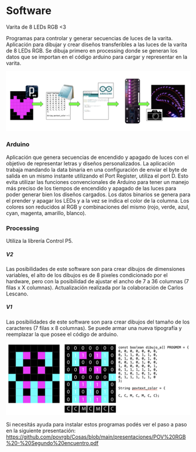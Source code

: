 # Software

Varita de 8 LEDs RGB <3

Programas para controlar y generar secuencias de luces de la varita.
Aplicación para dibujar y crear diseños transferibles a las luces de la varita de 8 LEDs RGB. Se dibuja primero en processing donde se generan los datos que se importan en el código arduino para cargar y representar en la varita.

![alt text](https://github.com/povrgb/Cosas/blob/main/img/pasos_dibus.png)

### Arduino

Aplicación que genera secuencias de encendido y apagado de luces con el objetivo de representar letras y diseños personalizados.
La aplicación trabaja mandando la data binaria en una configuración de enviar el byte de salida en un mismo instante utilizando el Port Register, utiliza el port D. Esto evita utilizar las funciones convencionales de Arduino para tener un manejo más preciso de los tiempos de encendido y apagado de las luces para poder generar bien los diseños cargados.
Los datos binarios se genera para el prender y apagar los LEDs y a la vez se indica el color de la columna. Los colores son reducidos al RGB y combinaciones del mismo (rojo, verde, azul, cyan, magenta, amarillo, blanco).

### Processing

Utiliza la librería Control P5.

##### V2
Las posibilidades de este software son para crear dibujos de dimensiones variables, el alto de los dibujos es de 8 pixeles condicionado por el hardware, pero con la posibilidad de ajustar el ancho de 7 a 36 columnas  (7 filas x X columnas).
Actualización realizada por la colaboración de Carlos Lescano.

##### V1
Las posibilidades de este software son para crear dibujos del tamaño de los caracteres (7 filas x 8 columnas). Se puede armar una nueva tipografía y reemplazar la que posee el código de arduino.

![alt text](https://github.com/povrgb/Cosas/blob/main/img/pasos_data.png)

Si necesitás ayuda para instalar estos programas podés ver el paso a paso en la siguiente presentación:
https://github.com/povrgb/Cosas/blob/main/presentaciones/POV%20RGB%20-%20Segundo%20encuentro.pdf
